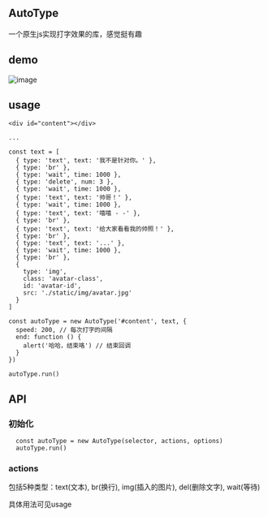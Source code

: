## AutoType

一个原生js实现打字效果的库，感觉挺有趣

## demo

![image](./static/img/demo.gif)

## usage

```
<div id="content"></div>

...

const text = [
  { type: 'text', text: '我不是针对你。' },
  { type: 'br' },
  { type: 'wait', time: 1000 },
  { type: 'delete', num: 3 },
  { type: 'wait', time: 1000 },
  { type: 'text', text: '帅哥！' },
  { type: 'wait', time: 1000 },
  { type: 'text', text: '嘻嘻 - -' },
  { type: 'br' },
  { type: 'text', text: '给大家看看我的帅照！' },
  { type: 'br' },
  { type: 'text', text: '...' },
  { type: 'wait', time: 1000 },
  { type: 'br' },
  {
    type: 'img',
    class: 'avatar-class',
    id: 'avatar-id',
    src: './static/img/avatar.jpg'
  }
]

const autoType = new AutoType('#content', text, {
  speed: 200, // 每次打字的间隔
  end: function () {
    alert('哈哈，结束咯') // 结束回调
  }
})

autoType.run()
```

## API

### 初始化
```
  const autoType = new AutoType(selector, actions, options)
  autoType.run()
```

### actions
包括5种类型：text(文本), br(换行), img(插入的图片), del(删除文字), wait(等待)

具体用法可见usage


